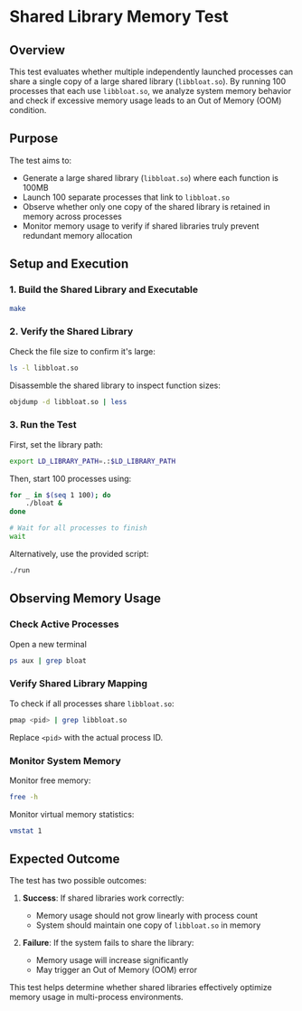 # Shared Library Memory Test

## Overview
This test evaluates whether multiple independently launched processes can share a single copy of a large shared library (`libbloat.so`). By running 100 processes that each use `libbloat.so`, we analyze system memory behavior and check if excessive memory usage leads to an Out of Memory (OOM) condition.

## Purpose
The test aims to:

- Generate a large shared library (`libbloat.so`) where each function is 100MB
- Launch 100 separate processes that link to `libbloat.so`
- Observe whether only one copy of the shared library is retained in memory across processes
- Monitor memory usage to verify if shared libraries truly prevent redundant memory allocation

## Setup and Execution

### 1. Build the Shared Library and Executable

```bash
make
```

### 2. Verify the Shared Library

Check the file size to confirm it's large:
```bash
ls -l libbloat.so
```

Disassemble the shared library to inspect function sizes:
```bash
objdump -d libbloat.so | less
```

### 3. Run the Test

First, set the library path:
```bash
export LD_LIBRARY_PATH=.:$LD_LIBRARY_PATH
```

Then, start 100 processes using:
```bash
for _ in $(seq 1 100); do
    ./bloat &
done

# Wait for all processes to finish
wait
```

Alternatively, use the provided script:
```bash
./run
```

## Observing Memory Usage

### Check Active Processes
Open a new terminal
```bash
ps aux | grep bloat
```

### Verify Shared Library Mapping
To check if all processes share `libbloat.so`:
```bash
pmap <pid> | grep libbloat.so
```
Replace `<pid>` with the actual process ID.

### Monitor System Memory
Monitor free memory:
```bash
free -h
```

Monitor virtual memory statistics:
```bash
vmstat 1
```

## Expected Outcome

The test has two possible outcomes:

1. **Success**: If shared libraries work correctly:
   - Memory usage should not grow linearly with process count
   - System should maintain one copy of `libbloat.so` in memory

2. **Failure**: If the system fails to share the library:
   - Memory usage will increase significantly
   - May trigger an Out of Memory (OOM) error

This test helps determine whether shared libraries effectively optimize memory usage in multi-process environments.